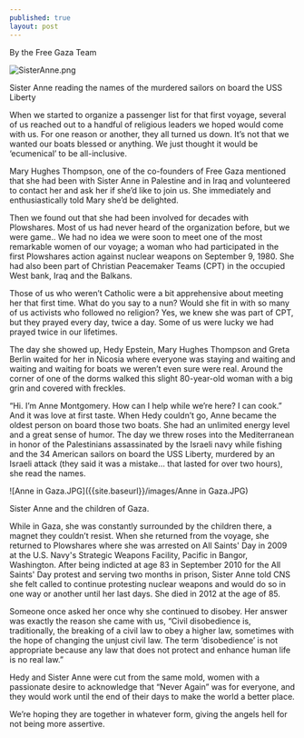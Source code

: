 ```yaml
---
published: true
layout: post
---
```

By the Free Gaza Team

![SisterAnne.png]({{site.baseurl}}/images/SisterAnne.png)

Sister Anne reading the names of the murdered sailors on board the USS Liberty


When we started to organize a passenger list for that first voyage, several of us reached out to a handful of religious leaders we hoped would come with us. For one reason or another, they all turned us down. It’s not that we wanted our boats blessed or anything. We just thought it would be ‘ecumenical’ to be all-inclusive. 

Mary Hughes Thompson, one of the co-founders of Free Gaza mentioned that she had been with Sister Anne in Palestine and in Iraq and volunteered to contact her and ask her if she’d like to join us. She immediately and enthusiastically told Mary she’d be delighted.  

Then we found out that she had been involved for decades with Plowshares. Most of us had never heard of the organization before, but we were game.. We had no idea we were soon to meet one of the most remarkable women of our voyage; a woman who had participated in the first Plowshares action against nuclear weapons on September 9, 1980. She had also been part of Christian Peacemaker Teams (CPT) in the occupied West bank, Iraq and the Balkans. 

Those of us who weren’t Catholic were a bit apprehensive about meeting her that first time. What do you say to a nun? Would she fit in with so many of us activists who followed no religion? Yes, we knew she was part of CPT, but they prayed every day, twice a day. Some of us were lucky we had prayed twice in our lifetimes. 

The day she showed up, Hedy Epstein, Mary Hughes Thompson and Greta Berlin waited for her in Nicosia where everyone was staying and waiting and waiting and waiting for boats we weren’t even sure were real. Around the corner of one of the dorms walked this slight 80-year-old woman with a big grin and covered with freckles.

“Hi. I’m Anne Montgomery. How can I help while we’re here? I can cook.” And it was love at first taste. When Hedy couldn’t go, Anne became the oldest person on board those two boats. She had an unlimited energy level and a great sense of humor. The day we threw roses into the Mediterranean in honor of the Palestinians assassinated by the Israeli navy while fishing and the 34 American sailors on board the USS Liberty, murdered by an Israeli attack (they said it was a mistake… that lasted for over two hours), she read the names. 

![Anne in Gaza.JPG]({{site.baseurl}}/images/Anne in Gaza.JPG)

Sister Anne and the children of Gaza.


While in Gaza, she was constantly surrounded by the children there, a magnet they couldn’t resist. When she returned from the voyage, she returned to Plowshares where she was arrested on All Saints' Day in 2009 at the U.S. Navy's Strategic Weapons Facility, Pacific in Bangor, Washington. After being indicted at age 83 in September 2010 for the All Saints' Day protest and serving two months in prison, Sister Anne told CNS she felt called to continue protesting nuclear weapons and would do so in one way or another until her last days. She died in 2012 at the age of 85. 

Someone once asked her once why she continued to disobey. Her answer was exactly the reason she came with us, “Civil disobedience is, traditionally, the breaking of a civil law to obey a higher law, sometimes with the hope of changing the unjust civil law. The term ‘disobedience’ is not appropriate because any law that does not protect and enhance human life is no real law.”

Hedy and Sister Anne were cut from the same mold, women with a passionate desire to acknowledge that “Never Again” was for everyone, and they would work until the end of their days to make the world a better place. 

We’re hoping they are together in whatever form, giving the angels hell for not being more assertive.
